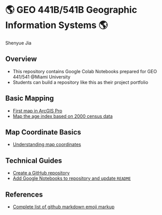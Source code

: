 # :earth_americas: GEO 441B/541B Geographic Information Systems :earth_americas:

Shenyue Jia

## Overview
- This repository contains Google Colab Notebooks prepared for GEO 441/541 @Miami University
- Students can build a repository like this as their project portfolio

## Basic Mapping

- [First map in ArcGIS Pro](https://github.com/jiashenyue/geo441-541/blob/main/basic-mapping/first-arcgis-mapping.ipynb)
- [Map the age index based on 2000 census data](https://github.com/jiashenyue/geo441-541/blob/main/basic-mapping/age-index-mapping.ipynb)

## Map Coordinate Basics

- [Understanding map coordinates](https://github.com/jiashenyue/geo441-541/blob/main/map-coordinates-basics/understanding-coordinates.ipynb)

## Technical Guides

- [Create a GitHub repository](https://github.com/jiashenyue/geo441-541/blob/main/guide/guide01_create_github_repo.ipynb)
- [Add Google Notebooks to repository and update `README`](https://github.com/jiashenyue/geo441-541/blob/main/guide/guide02_create_project_portfolio_in_github.ipynb)

## References
- [Complete list of github markdown emoji markup](https://gist.github.com/rxaviers/7360908)

